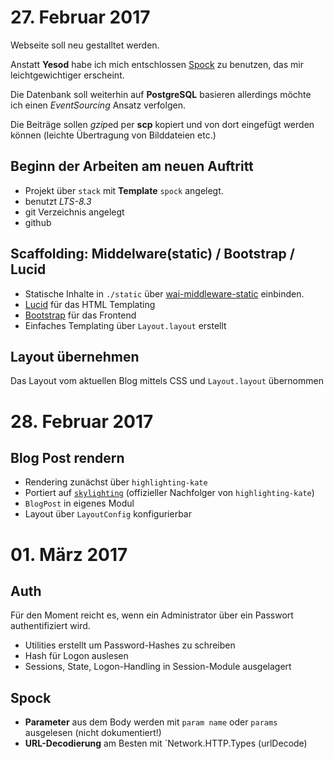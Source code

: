 # 27. Februar 2017

Webseite soll neu gestalltet werden.

Anstatt **Yesod** habe ich mich entschlossen [Spock](https://www.spock.li/tutorial/)
zu benutzen, das mir leichtgewichtiger erscheint.

Die Datenbank soll weiterhin auf **PostgreSQL** basieren allerdings möchte ich
einen *EventSourcing* Ansatz verfolgen.

Die Beiträge sollen *gzip*ed per **scp** kopiert und von dort eingefügt werden
können (leichte Übertragung von Bilddateien etc.)

## Beginn der Arbeiten am neuen Auftritt
- Projekt über `stack` mit **Template** `spock` angelegt.
- benutzt *LTS-8.3*
- git Verzeichnis angelegt
- github

## Scaffolding: Middelware(static) / Bootstrap / Lucid
- Statische Inhalte in `./static` über 
[wai-middleware-static](https://hackage.haskell.org/package/wai-middleware-static-0.8.1/docs/Network-Wai-Middleware-Static.html)
einbinden.
- [Lucid](https://github.com/chrisdone/lucid) für das HTML Templating
- [Bootstrap](https://getbootstrap.com/getting-started/) für das Frontend
- Einfaches Templating über `Layout.layout` erstellt

## Layout übernehmen
Das Layout vom aktuellen Blog mittels CSS und `Layout.layout` übernommen


# 28. Februar 2017

## Blog Post rendern
- Rendering zunächst über `highlighting-kate`
- Portiert auf [`skylighting`](https://www.stackage.org/lts-8.3/package/skylighting-0.1.1.5)
(offizieller Nachfolger von `highlighting-kate`)
- `BlogPost` in eigenes Modul
- Layout über `LayoutConfig` konfigurierbar

# 01. März 2017

## Auth
Für den Moment reicht es, wenn ein Administrator über ein Passwort authentifiziert wird.

- Utilities erstellt um Password-Hashes zu schreiben
- Hash für Logon auslesen
- Sessions, State, Logon-Handling in Session-Module ausgelagert

## Spock
- **Parameter** aus dem Body werden mit `param name` oder `params` ausgelesen (nicht dokumentiert!)
- **URL-Decodierung** am Besten mit `Network.HTTP.Types (urlDecode)
